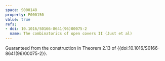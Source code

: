 ```yaml
---
space: S000148
property: P000150
value: true
refs:
- doi: 10.1016/S0166-8641(96)00075-2
  name: The combinatorics of open covers II (Just et al)
---
```


Guaranteed from the construction in Theorem 2.13 of
{{doi:10.1016/S0166-8641(96)00075-2}}.

